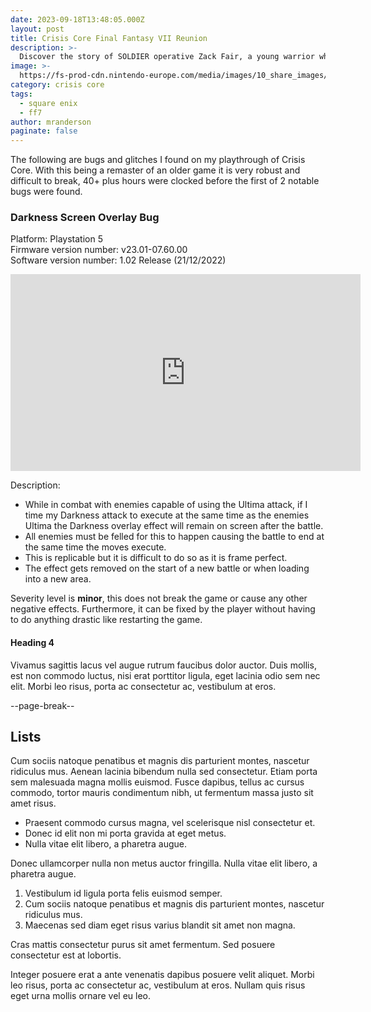 ```yaml
---
date: 2023-09-18T13:48:05.000Z
layout: post
title: Crisis Core Final Fantasy VII Reunion
description: >-
  Discover the story of SOLDIER operative Zack Fair, a young warrior who discovers the truth behind his employer's secret experiments.
image: >-
  https://fs-prod-cdn.nintendo-europe.com/media/images/10_share_images/games_15/nintendo_switch_4/2x1_NSwitch_CrisisCoreFinalFantasy7Reunion_image1600w.jpg
category: crisis core
tags:
  - square enix
  - ff7
author: mranderson
paginate: false
---
```

The following are bugs and glitches I found on my playthrough of Crisis Core. With this being a remaster of an older game it is very robust and difficult to break, 40+ plus hours were clocked before the first of 2 notable bugs were found.

### Darkness Screen Overlay Bug
Platform: Playstation 5 <br>
Firmware version number: v23.01-07.60.00 <br>
Software version number: 1.02 Release (21/12/2022) <br>

<iframe width="560" height="315" src="https://www.youtube.com/embed/TW9o_cgOMrg?si=LGVol2bTWD_wINyN" title="YouTube video player" frameborder="0" allow="accelerometer; autoplay; clipboard-write; encrypted-media; gyroscope; picture-in-picture; web-share" allowfullscreen></iframe>

Description:
 * While in combat with enemies capable of using the Ultima attack, if I time my Darkness attack to execute at the same time as the enemies Ultima the Darkness overlay effect will remain on screen after the battle.
 * All enemies must be felled for this to happen causing the battle to end at the same time the moves execute.
 * This is replicable but it is difficult to do so as it is frame perfect.
 * The effect gets removed on the start of a new battle or when loading into a new area.

 Severity level is **minor**, this does not break the game or cause any other negative effects. Furthermore, it can be fixed by the player without having to do anything drastic like restarting the game.
#### Heading 4

Vivamus sagittis lacus vel augue rutrum faucibus dolor auctor. Duis mollis, est non commodo luctus, nisi erat porttitor ligula, eget lacinia odio sem nec elit. Morbi leo risus, porta ac consectetur ac, vestibulum at eros.

--page-break--

## Lists

Cum sociis natoque penatibus et magnis dis parturient montes, nascetur ridiculus mus. Aenean lacinia bibendum nulla sed consectetur. Etiam porta sem malesuada magna mollis euismod. Fusce dapibus, tellus ac cursus commodo, tortor mauris condimentum nibh, ut fermentum massa justo sit amet risus.

* Praesent commodo cursus magna, vel scelerisque nisl consectetur et.
* Donec id elit non mi porta gravida at eget metus.
* Nulla vitae elit libero, a pharetra augue.

Donec ullamcorper nulla non metus auctor fringilla. Nulla vitae elit libero, a pharetra augue.

1. Vestibulum id ligula porta felis euismod semper.
2. Cum sociis natoque penatibus et magnis dis parturient montes, nascetur ridiculus mus.
3. Maecenas sed diam eget risus varius blandit sit amet non magna.

Cras mattis consectetur purus sit amet fermentum. Sed posuere consectetur est at lobortis.

Integer posuere erat a ante venenatis dapibus posuere velit aliquet. Morbi leo risus, porta ac consectetur ac, vestibulum at eros. Nullam quis risus eget urna mollis ornare vel eu leo.